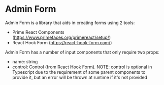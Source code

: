# Admin Form

Admin Form is a library that aids in creating forms using 2 tools:
- Prime React Components (https://www.primefaces.org/primereact/setup/)
- React Hook Form (https://react-hook-form.com/)

Admin Form has a number of input components that only require two props:
- name: string
- control: Control (from React Hook Form). NOTE: control is optional in Typescript due to the requirement of some parent components to provide it, but an error will be thrown at runtime if it's not provided